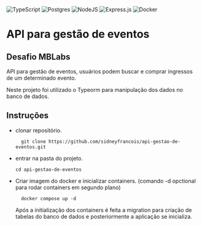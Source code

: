 ![TypeScript](https://img.shields.io/badge/typescript-%23007ACC.svg?style=for-the-badge&logo=typescript&logoColor=white)
![Postgres](https://img.shields.io/badge/postgres-%23316192.svg?style=for-the-badge&logo=postgresql&logoColor=white)
![NodeJS](https://img.shields.io/badge/node.js-6DA55F?style=for-the-badge&logo=node.js&logoColor=white)
![Express.js](https://img.shields.io/badge/express.js-%23404d59.svg?style=for-the-badge&logo=express&logoColor=%2361DAFB)
![Docker](https://img.shields.io/badge/docker-%230db7ed.svg?style=for-the-badge&logo=docker&logoColor=white)

# API para gestão de eventos

## Desafio MBLabs

API para gestão de eventos, usuários podem buscar e comprar ingressos de um determinado evento.

Neste projeto foi utilizado o Typeorm para manipulação dos dados no banco de dados.

## Instruções

- clonar repositório.
  ```
    git clone https://github.com/sidneyfrancois/api-gestao-de-eventos.git
  ```
- entrar na pasta do projeto.
  ```
  cd api-gestao-de-eventos
  ```
- Criar imagem do docker e inicializar containers. (comando -d opctional para rodar containers em segundo plano)
  ```
    docker compose up -d
  ```
  Após a initialização dos containers é feita a migration para criação de tabelas do banco de dados e posteriormente a aplicação se inicializa.
